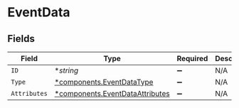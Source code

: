 # EventData


## Fields

| Field                                                                             | Type                                                                              | Required                                                                          | Description                                                                       |
| --------------------------------------------------------------------------------- | --------------------------------------------------------------------------------- | --------------------------------------------------------------------------------- | --------------------------------------------------------------------------------- |
| `ID`                                                                              | **string*                                                                         | :heavy_minus_sign:                                                                | N/A                                                                               |
| `Type`                                                                            | [*components.EventDataType](../../models/components/eventdatatype.md)             | :heavy_minus_sign:                                                                | N/A                                                                               |
| `Attributes`                                                                      | [*components.EventDataAttributes](../../models/components/eventdataattributes.md) | :heavy_minus_sign:                                                                | N/A                                                                               |